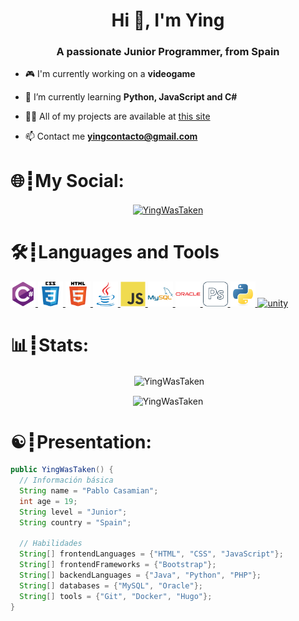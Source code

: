 <h1 align="center">Hi 👋, I'm Ying</h1>
<h3 align="center">A passionate Junior Programmer, from Spain</h3>

- 🎮 I'm currently working on a **videogame**
  
- 🌱 I’m currently learning **Python, JavaScript and C#**
  
- 👨‍💻 All of my projects are available at [this site](https://yingwastaken.github.io/)

-  📫 Contact me **yingcontacto@gmail.com**

# __🌐┋My Social:__
<p align="left"></p>

<p align= "center">
<a href="https://instagram.com/pablocasamian" target="blank"><img align="center" src="https://raw.githubusercontent.com/rahuldkjain/github-profile-readme-generator/master/src/images/icons/Social/instagram.svg" alt="YingWasTaken" height="30" width="40" /></a>

# __🛠┋Languages and Tools__
<p align="left"> <a href="https://www.w3schools.com/cs/" target="_blank" rel="noreferrer"> <img src="https://raw.githubusercontent.com/devicons/devicon/master/icons/csharp/csharp-original.svg" alt="csharp" width="40" height="40"/> </a> <a href="https://www.w3schools.com/css/" target="_blank" rel="noreferrer"> <img src="https://raw.githubusercontent.com/devicons/devicon/master/icons/css3/css3-original-wordmark.svg" alt="css3" width="40" height="40"/> </a> <a href="https://www.w3.org/html/" target="_blank" rel="noreferrer"> <img src="https://raw.githubusercontent.com/devicons/devicon/master/icons/html5/html5-original-wordmark.svg" alt="html5" width="40" height="40"/> </a> <a href="https://www.java.com" target="_blank" rel="noreferrer"> <img src="https://raw.githubusercontent.com/devicons/devicon/master/icons/java/java-original.svg" alt="java" width="40" height="40"/> </a> <a href="https://developer.mozilla.org/en-US/docs/Web/JavaScript" target="_blank" rel="noreferrer"> <img src="https://raw.githubusercontent.com/devicons/devicon/master/icons/javascript/javascript-original.svg" alt="javascript" width="40" height="40"/> </a> <a href="https://www.mysql.com/" target="_blank" rel="noreferrer"> <img src="https://raw.githubusercontent.com/devicons/devicon/master/icons/mysql/mysql-original-wordmark.svg" alt="mysql" width="40" height="40"/> </a> <a href="https://www.oracle.com/" target="_blank" rel="noreferrer"> <img src="https://raw.githubusercontent.com/devicons/devicon/master/icons/oracle/oracle-original.svg" alt="oracle" width="40" height="40"/> </a> <a href="https://www.photoshop.com/en" target="_blank" rel="noreferrer"> <img src="https://raw.githubusercontent.com/devicons/devicon/master/icons/photoshop/photoshop-line.svg" alt="photoshop" width="40" height="40"/> </a> <a href="https://www.python.org" target="_blank" rel="noreferrer"> <img src="https://raw.githubusercontent.com/devicons/devicon/master/icons/python/python-original.svg" alt="python" width="40" height="40"/> </a> <a href="https://unity.com/" target="_blank" rel="noreferrer"> <img src="https://www.vectorlogo.zone/logos/unity3d/unity3d-icon.svg" alt="unity" width="40" height="40"/> </a> </p>

</p>

<!--Stats-->
# 📊┋Stats:
<p align="center">&nbsp;<img align="center" width="450px"src="https://github-readme-stats.vercel.app/api?username=YingWasTaken&show_icons=true&locale=en&theme=monokai" alt="YingWasTaken" /></p>

<p align="center"><img align="center" width="450px" src="https://github-readme-stats.vercel.app/api/top-langs?username=YingWasTaken&show_icons=true&locale=en&layout=compact&theme=monokai" alt="YingWasTaken" /></p>

# __☯┋Presentation:__
``` java
public YingWasTaken() {
  // Información básica
  String name = "Pablo Casamian";
  int age = 19;
  String level = "Junior";
  String country = "Spain";
  
  // Habilidades
  String[] frontendLanguages = {"HTML", "CSS", "JavaScript"};
  String[] frontendFrameworks = {"Bootstrap"};
  String[] backendLanguages = {"Java", "Python", "PHP"};
  String[] databases = {"MySQL", "Oracle"};
  String[] tools = {"Git", "Docker", "Hugo"};
}
```

